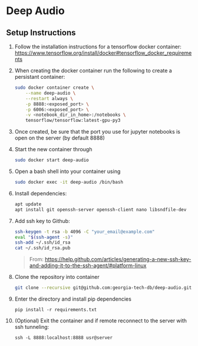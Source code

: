 # Deep Audio


## Setup Instructions
1. Follow the installation instructions for a tensorflow docker container: https://www.tensorflow.org/install/docker#tensorflow_docker_requirements
2. When creating the docker container run the following to create a persistant container: 
    ```bash
    sudo docker container create \
        --name deep-audio \
        --restart always \
        -p 8888:<exposed_port> \
        -p 6006:<exposed_port> \
        -v <notebook_dir_in_home>:/notebooks \
        tensorflow/tensorflow:latest-gpu-py3
    ```
3. Once created, be sure that the port you use for jupyter notebooks is open on the server (by default 8888)
4. Start the new container through
   ```bash
   sudo docker start deep-audio
   ```
4. Open a bash shell into your container using
    ```bash
    sudo docker exec -it deep-audio /bin/bash
    ```

5. Install dependencies:

    ```bash
    apt update
    apt install git openssh-server openssh-client nano libsndfile-dev
    ```
6. Add ssh key to Github:
   
   ```bash
   ssh-keygen -t rsa -b 4096 -C "your_email@example.com"
   eval "$(ssh-agent -s)"
   ssh-add ~/.ssh/id_rsa
   cat ~/.ssh/id_rsa.pub
   ```
   >From:   https://help.github.com/articles/generating-a-new-ssh-key-and-adding-it-to-the-ssh-agent/#platform-linux

7. Clone the repository into container
    ```bash
    git clone --recursive git@github.com:georgia-tech-db/deep-audio.git
    ```

8. Enter the directory and install pip dependencies
    ```
    pip install -r requirements.txt
    ```

9. (Optional) Exit the container and if remote reconnect to the server with ssh tunneling:
    ```
    ssh -L 8888:localhost:8888 usr@server
    ```
